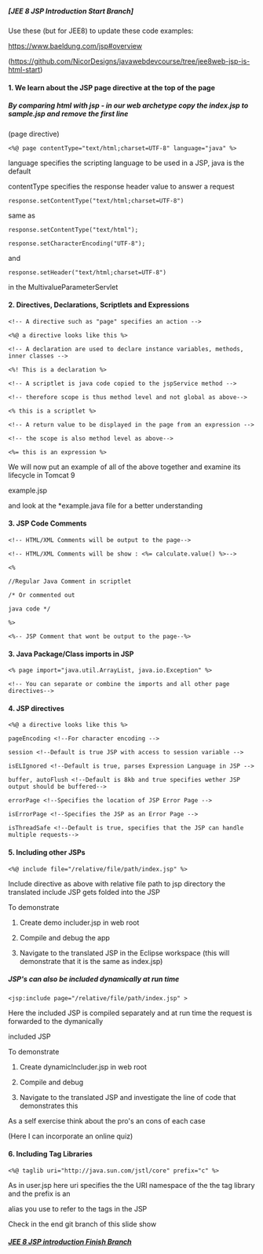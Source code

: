 ##### [JEE 8 JSP Introduction Start Branch]

Use these (but for JEE8) to update these code examples:

https://www.baeldung.com/jsp#overview

(https://github.com/NicorDesigns/javawebdevcourse/tree/jee8web-jsp-is-html-start)

#### 1. We learn about the JSP page directive at the top of the page

##### By comparing html with jsp - in our web archetype copy the index.jsp to sample.jsp and remove the first line

(page directive)

	<%@ page contentType="text/html;charset=UTF-8" language="java" %>

language specifies the scripting language to be used in a JSP, java is the default

contentType specifies the response header value to answer a request

	response.setContentType("text/html;charset=UTF-8")

same as

	response.setContentType("text/html");
	
	response.setCharacterEncoding("UTF-8");

and

	response.setHeader("text/html;charset=UTF-8")

in the MultivalueParameterServlet

#### 2. Directives, Declarations, Scriptlets and Expressions

	<!-- A directive such as "page" specifies an action -->

	<%@ a directive looks like this %>

	<!-- A declaration are used to declare instance variables, methods, inner classes -->
	
	<%! This is a declaration %>
	
	<!-- A scriptlet is java code copied to the jspService method -->
	
	<!-- therefore scope is thus method level and not global as above-->
	
	<% this is a scriptlet %>
	
	<!-- A return value to be displayed in the page from an expression -->
	
	<!-- the scope is also method level as above-->
	
	<%= this is an expression %>

We will now put an example of all of the above together and examine its lifecycle in Tomcat 9

example.jsp

and look at the *example.java file for a better understanding

#### 3. JSP Code Comments

	<!-- HTML/XML Comments will be output to the page-->
	
	<!-- HTML/XML Comments will be show : <%= calculate.value() %>-->
	
	<%
	
	//Regular Java Comment in scriptlet
	
	/* Or commented out
	
	java code */
	
	%>
	
	<%-- JSP Comment that wont be output to the page--%>

#### 3. Java Package/Class imports in JSP

	<% page import="java.util.ArrayList, java.io.Exception" %>
	
	<!-- You can separate or combine the imports and all other page directives-->

#### 4. JSP directives

	<%@ a directive looks like this %>

	pageEncoding <!--For character encoding -->
	
	session <!--Default is true JSP with access to session variable -->
	
	isELIgnored <!--Default is true, parses Expression Language in JSP -->
	
	buffer, autoFlush <!--Default is 8kb and true specifies wether JSP output should be buffered-->
	
	errorPage <!--Specifies the location of JSP Error Page -->
	
	isErrorPage <!--Specifies the JSP as an Error Page -->
	
	isThreadSafe <!--Default is true, specifies that the JSP can handle multiple requests-->

#### 5. Including other JSPs

	<%@ include file="/relative/file/path/index.jsp" %>

Include directive as above with relative file path to jsp directory the translated include JSP gets folded into the JSP

To demonstrate

1. Create demo includer.jsp in web root

2. Compile and debug the app

3. Navigate to the translated JSP in the Eclipse workspace (this will demonstrate that it is the same as index.jsp)

##### JSP's can also be included dynamically at run time

	<jsp:include page="/relative/file/path/index.jsp" >

Here the included JSP is compiled separately and at run time the request is forwarded to the dymanically

included JSP

To demonstrate

1. Create dynamicIncluder.jsp in web root

2. Compile and debug

3. Navigate to the translated JSP and investigate the line of code that demonstrates this

As a self exercise think about the pro's an cons of each case

(Here I can incorporate an online quiz)

#### 6. Including Tag Libraries

	<%@ taglib uri="http://java.sun.com/jstl/core" prefix="c" %>

As in user.jsp here uri specifies the the URI namespace of the the tag library and the prefix is an

alias you use to refer to the tags in the JSP

Check in the end git branch of this slide show

##### [JEE 8 JSP introduction Finish Branch](https://github.com/NicorDesigns/javawebdevcourse/tree/jee8web-jsp-is-html-end)